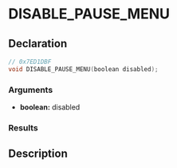 # DISABLE_PAUSE_MENU

## Declaration
```cpp
// 0x7ED1DBF
void DISABLE_PAUSE_MENU(boolean disabled);
```

### Arguments
- **boolean:** disabled

### Results

## Description
